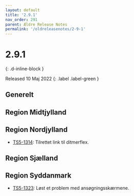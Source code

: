 ```yaml
---
layout: default
title: '2.9.1'
nav_order: 291
parent: Ældre Release Notes
permalink: '/oldreleasenotes/2-9-1'
---
```


# 2.9.1
{: .d-inline-block }

Released 10 Maj 2022
{: .label .label-green }

## Generelt

## Region Midtjylland

## Region Nordjylland
- [TS5-1314](https://sd.trifork.com/browse/TS5-1314): Tilrettet link til ditmerflex.

## Region Sjælland

## Region Syddanmark
- [TS5-1323](https://sd.trifork.com/browse/TS5-1323): Løst et problem med ansøgningsskærmene.
